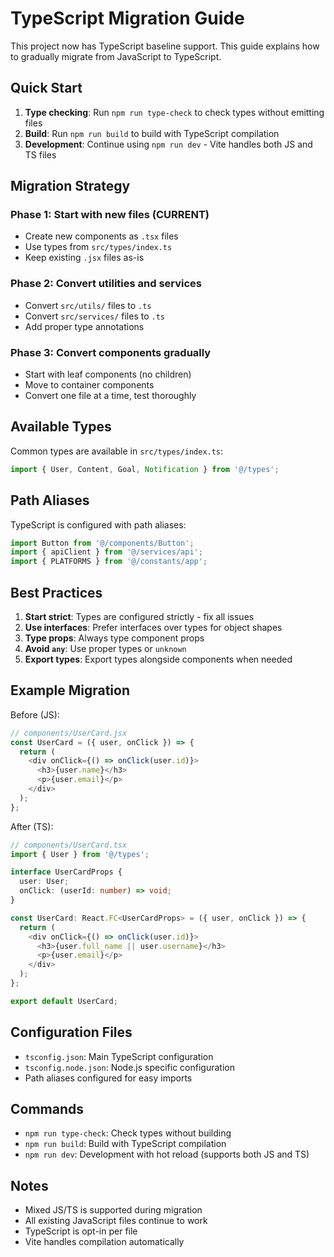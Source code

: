 # TypeScript Migration Guide

This project now has TypeScript baseline support. This guide explains how to gradually migrate from JavaScript to TypeScript.

## Quick Start

1. **Type checking**: Run `npm run type-check` to check types without emitting files
2. **Build**: Run `npm run build` to build with TypeScript compilation
3. **Development**: Continue using `npm run dev` - Vite handles both JS and TS files

## Migration Strategy

### Phase 1: Start with new files (CURRENT)
- Create new components as `.tsx` files
- Use types from `src/types/index.ts`
- Keep existing `.jsx` files as-is

### Phase 2: Convert utilities and services
- Convert `src/utils/` files to `.ts`
- Convert `src/services/` files to `.ts`
- Add proper type annotations

### Phase 3: Convert components gradually
- Start with leaf components (no children)
- Move to container components
- Convert one file at a time, test thoroughly

## Available Types

Common types are available in `src/types/index.ts`:

```typescript
import { User, Content, Goal, Notification } from '@/types';
```

## Path Aliases

TypeScript is configured with path aliases:

```typescript
import Button from '@/components/Button';
import { apiClient } from '@/services/api';
import { PLATFORMS } from '@/constants/app';
```

## Best Practices

1. **Start strict**: Types are configured strictly - fix all issues
2. **Use interfaces**: Prefer interfaces over types for object shapes
3. **Type props**: Always type component props
4. **Avoid `any`**: Use proper types or `unknown`
5. **Export types**: Export types alongside components when needed

## Example Migration

Before (JS):
```javascript
// components/UserCard.jsx
const UserCard = ({ user, onClick }) => {
  return (
    <div onClick={() => onClick(user.id)}>
      <h3>{user.name}</h3>
      <p>{user.email}</p>
    </div>
  );
};
```

After (TS):
```typescript
// components/UserCard.tsx
import { User } from '@/types';

interface UserCardProps {
  user: User;
  onClick: (userId: number) => void;
}

const UserCard: React.FC<UserCardProps> = ({ user, onClick }) => {
  return (
    <div onClick={() => onClick(user.id)}>
      <h3>{user.full_name || user.username}</h3>
      <p>{user.email}</p>
    </div>
  );
};

export default UserCard;
```

## Configuration Files

- `tsconfig.json`: Main TypeScript configuration
- `tsconfig.node.json`: Node.js specific configuration
- Path aliases configured for easy imports

## Commands

- `npm run type-check`: Check types without building
- `npm run build`: Build with TypeScript compilation
- `npm run dev`: Development with hot reload (supports both JS and TS)

## Notes

- Mixed JS/TS is supported during migration
- All existing JavaScript files continue to work
- TypeScript is opt-in per file
- Vite handles compilation automatically